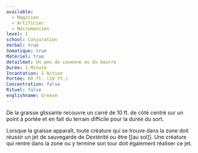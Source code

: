 ```yaml
---
available:
  - Magicien
  - Artificier
  - Nécromancien
level: 1
school: Conjuration
Verbal: true
Somatique: true
Matériel: true
detailmat: Un peu de couenne ou du beurre
Durée: 1 Minute
Incantation: 1 Action
Portée: 60 ft. (10 ft.)
Concentration: false
Rituel: false
englishname: Grease
---
```

De la graisse glissante recouvre un carré de 10 ft. de côté centré sur un point à portée et en fait du terrain difficile pour la durée du sort.

Lorsque la graisse apparaît, toute créature qui se trouve dans la zone doit réussir un jet de sauvegarde de Dextérité ou être [[au sol]]. Une créature qui rentre dans la zone ou y termine son tour doit également réaliser ce jet.